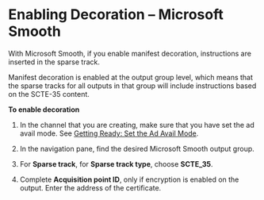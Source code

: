 # Enabling Decoration – Microsoft Smooth<a name="procedure-to-enable-decoration-ms-smooth"></a>

With Microsoft Smooth, if you enable manifest decoration, instructions are inserted in the sparse track\.

Manifest decoration is enabled at the output group level, which means that the sparse tracks for all outputs in that group will include instructions based on the SCTE\-35 content\.

**To enable decoration**

1. In the channel that you are creating, make sure that you have set the ad avail mode\. See [Getting Ready: Set the Ad Avail Mode](getting-ready-set-the-ad-avail-mode.md)\.

1. In the navigation pane, find the desired Microsoft Smooth output group\. 

1. For **Sparse track**, for **Sparse track type**, choose **SCTE\_35**\. 

1. Complete **Acquisition point ID**, only if encryption is enabled on the output\. Enter the address of the certificate\. 